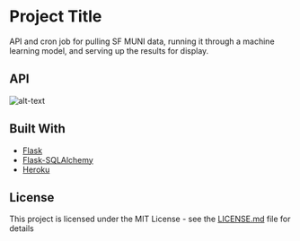 # Project Title

API and cron job for pulling SF MUNI data, running it through a machine learning model, and serving up the results for display.

## API
![alt-text]("/images/data.png")

## Built With

* [Flask](https://www.palletsprojects.com/p/flask/)
* [Flask-SQLAlchemy](https://flask-sqlalchemy.palletsprojects.com)
* [Heroku](https://www.heroku.com/home)

## License

This project is licensed under the MIT License - see the [LICENSE.md](LICENSE.md) file for details
